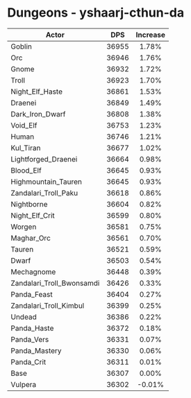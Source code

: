 # Dungeons - yshaarj-cthun-da
| Actor | DPS | Increase |
|---|:---:|:---:|
|Goblin|36955|1.78%|
|Orc|36946|1.76%|
|Gnome|36932|1.72%|
|Troll|36923|1.70%|
|Night_Elf_Haste|36861|1.53%|
|Draenei|36849|1.49%|
|Dark_Iron_Dwarf|36808|1.38%|
|Void_Elf|36753|1.23%|
|Human|36746|1.21%|
|Kul_Tiran|36677|1.02%|
|Lightforged_Draenei|36664|0.98%|
|Blood_Elf|36645|0.93%|
|Highmountain_Tauren|36645|0.93%|
|Zandalari_Troll_Paku|36618|0.86%|
|Nightborne|36604|0.82%|
|Night_Elf_Crit|36599|0.80%|
|Worgen|36581|0.75%|
|Maghar_Orc|36561|0.70%|
|Tauren|36521|0.59%|
|Dwarf|36503|0.54%|
|Mechagnome|36448|0.39%|
|Zandalari_Troll_Bwonsamdi|36426|0.33%|
|Panda_Feast|36404|0.27%|
|Zandalari_Troll_Kimbul|36399|0.25%|
|Undead|36386|0.22%|
|Panda_Haste|36372|0.18%|
|Panda_Vers|36331|0.07%|
|Panda_Mastery|36330|0.06%|
|Panda_Crit|36311|0.01%|
|Base|36307|0.00%|
|Vulpera|36302|-0.01%|
